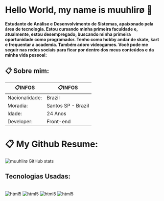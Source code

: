 # Hello World, my name is muuhlirø 👋
#### Estudante de Análise e Desenvolvimento de Sistemas, apaixonado pela área de tecnologia. Estou cursando minha primeira faculdade e, atualmente, estou desempregado, buscando minha primeira oportunidade como programador. Tenho como hobby andar de skate, kart e frequentar a academia. Também adoro videogames. Você pode me seguir nas redes sociais para ficar por dentro dos meus conteúdos e da minha vida pessoal:


## 📋 Sobre mim:

| 📋INFOS | 📋INFOS | 
|-------------|-------------| 
|  Nacionalidade: | Brazil   |
|  Moradia:  | Santos SP - Brazil  |
|  Idade: | 24 Anos |
|  Developer:  | Front-end   |


# 📋 My Github Resume:
![muuhlirø GitHub stats](https://github-readme-stats.vercel.app/api?username=pastelzinhoo&show_icons=true&theme=dark)

## Tecnologias Usadas: 

<div style="display: inline_block"><br/>
  <img align="center" alt="html5" src="https://img.shields.io/badge/Python-3776AB?style=for-the-badge&logo=python&logoColor=white" />
  <img align="center" alt="html5" src="https://img.shields.io/badge/React-20232A?style=for-the-badge&logo=react&logoColor=61DAFB"/>
  <img align="center" alt="html5" src="https://img.shields.io/badge/CSS3-1572B6?style=for-the-badge&logo=css3&logoColor=white"/>
  <img align="center" alt="html5" src="https://img.shields.io/badge/HTML5-E34F26?style=for-the-badge&logo=html5&logoColor=white" />
</div>

